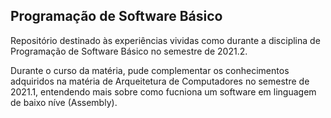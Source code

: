 ## Programação de Software Básico

Repositório destinado às experiências vividas como durante a disciplina de Programação de Software Básico no semestre de 2021.2.

Durante o curso da matéria, pude complementar os conhecimentos adquiridos na matéria de Arqueitetura de Computadores no semestre de 2021.1, entendendo mais sobre como fucniona um software em linguagem de baixo níve (Assembly).